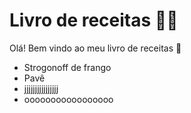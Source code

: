 # Livro de receitas :man_cook:



Olá! Bem vindo ao meu livro de receitas :wave:

- Strogonoff de frango
- Pavê
- jjjjjjjjjjjjjjjj
- ooooooooooooooooo
